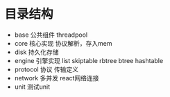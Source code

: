 # 目录结构
* base 公共组件 threadpool
* core 核心实现 协议解析，存入mem
* disk 持久化存储
* engine 引擎实现 list skiptable rbtree btree hashtable
* protocol 协议 传输定义
* network 多并发 react网络连接
* unit 测试unit
